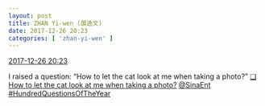 ```yaml
---
layout: post
title: ZHAN Yi-wen (展逸文)
date: 2017-12-26 20:23
categories: [ 'zhan-yi-wen' ]
---
```


<div class="weibo-info">
  <a href="https://weibo.com/6108090526/FBtafjCLD">2017-12-26 20:23</a>
</div>

I raised a question: “How to let the cat look at me when taking a photo?” [❏ How to let the cat look at me when taking a photo?](https://weibo.com/p/2313474189302262221380/wenda_home) [@SinaEnt](https://weibo.com/entpaparazzi) [#HundredQuestionsOfTheYear](https://weibo.com/p/100808dac57b11f47b8539f151f07a92afcf48)
